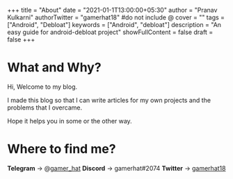 +++
title = "About"
date = "2021-01-1T13:00:00+05:30"
author = "Pranav Kulkarni"
authorTwitter = "gamerhat18" #do not include @
cover = ""
tags = ["Android", "Debloat"]
keywords = ["Android", "debloat"]
description = "An easy guide for android-debloat project"
showFullContent = false
draft = false
+++

# What and Why?

Hi, Welcome to my blog. 

I made this blog so that I can write articles for my own projects and the problems that I overcame. 

Hope it helps you in some or the other way.

# Where to find me?

**Telegram** -> @[gamer_hat](https://t.me/gamer_hat)
**Discord** -> gamerhat#2074
**Twitter** -> [gamerhat18](https://twitter.com/gamerhat18)
